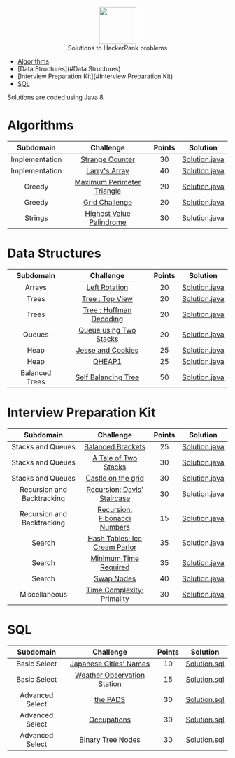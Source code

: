 <p align="center">
    <a href="https://www.hackerrank.com/djurasze">
        <img height=85 src="https://d3keuzeb2crhkn.cloudfront.net/hackerrank/assets/styleguide/logo_wordmark-f5c5eb61ab0a154c3ed9eda24d0b9e31.svg">
    </a>
    <br> Solutions to HackerRank problems
</p>

* [Algorithms](#Algorithms)
* [Data Structures](#Data Structures)
* [Interview Preparation Kit](#Interview Preparation Kit)
* [SQL](#SQL)

Solutions are coded using Java 8


# Algorithms

|  Subdomain  |                                                Challenge                                               | Points |                                                                         Solution                                                                           |
|:-----------:|:------------------------------------------------------------------------------------------------------:|:------:|:----------------------------------------------------------------------------------------------------------------------------------------------------------:|
| Implementation | [Strange Counter](https://www.hackerrank.com/challenges/strange-code/problem)                                             |   30   | [Solution.java](https://github.com/djurasze/HackerRank_solutions_java/blob/master/algorithms/implementation/strange_counter/Solution.java)                        |
| Implementation | [Larry's Array](https://www.hackerrank.com/challenges/larrys-array/problem)                                             |   40   | [Solution.java](https://github.com/djurasze/HackerRank_solutions_java/blob/master/algorithms/implementation/larrys_array/Solution.java)                        |
| Greedy | [Maximum Perimeter Triangle](https://www.hackerrank.com/challenges/maximum-perimeter-triangle/problem)                                             |   20   | [Solution.java](https://github.com/djurasze/HackerRank_solutions_java/blob/master/algorithms/greedy/maximum_perimeter_triangle/Solution.java)                        |
| Greedy | [Grid Challenge](https://www.hackerrank.com/challenges/grid-challenge/problem)                                             |   20   | [Solution.java](https://github.com/djurasze/HackerRank_solutions_java/blob/master/algorithms/greedy/grid_challenge/Solution.java)                        |
| Strings | [Highest Value Palindrome](https://www.hackerrank.com/challenges/richie-rich/problem)                                             |   30   | [Solution.java](https://github.com/djurasze/HackerRank_solutions_java/blob/master/algorithms/strings/highest_value_palindrome/Solution.java)                        |

# Data Structures

|  Subdomain  |                                                Challenge                                               | Points |                                                                         Solution                                                                           |
|:-----------:|:------------------------------------------------------------------------------------------------------:|:------:|:----------------------------------------------------------------------------------------------------------------------------------------------------------:|
| Arrays | [Left Rotation](https://www.hackerrank.com/challenges/array-left-rotation/problem)                                             |   20   | [Solution.java](https://github.com/djurasze/HackerRank_solutions_java/blob/master/data_structures/arrays/left_rotation/Solution.java)                        |
| Trees | [Tree : Top View](https://www.hackerrank.com/challenges/tree-top-view/problem)                                             |   20   | [Solution.java](https://github.com/djurasze/HackerRank_solutions_java/blob/master/data_structures/trees/tree_top_view/Solution.java)                        |
| Trees | [Tree : Huffman Decoding](https://www.hackerrank.com/challenges/tree-huffman-decoding/problem)                                             |   20   | [Solution.java](https://github.com/djurasze/HackerRank_solutions_java/blob/master/data_structures/trees/huffman_decoding/Solution.java)                        |
| Queues | [Queue using Two Stacks](https://www.hackerrank.com/challenges/queue-using-two-stacks/problem)                                             |   20   | [Solution.java](https://github.com/djurasze/HackerRank_solutions_java/blob/master/data_structures/queues/queue_using_two_stacks/Solution.java)                        |
| Heap | [Jesse and Cookies](https://www.hackerrank.com/challenges/jesse-and-cookies/problem)                                             |   25   | [Solution.java](https://github.com/djurasze/HackerRank_solutions_java/blob/master/data_structures/heap/jesse_and_cookies/Solution.java)                        |
| Heap | [QHEAP1](https://www.hackerrank.com/challenges/qheap1/problem)                                             |   25   | [Solution.java](https://github.com/djurasze/HackerRank_solutions_java/blob/master/data_structures/heap/qheap1/Solution.java)                        |
| Balanced Trees | [Self Balancing Tree](https://www.hackerrank.com/challenges/self-balancing-tree/problem)                                             |   50   | [Solution.java](https://github.com/djurasze/HackerRank_solutions_java/blob/master/data_structures/balanced_trees/self_balancing_tree/Solution.java)                        |

# Interview Preparation Kit

|  Subdomain  |                                                Challenge                                               | Points |                                                                         Solution                                                                           |
|:-----------:|:------------------------------------------------------------------------------------------------------:|:------:|:----------------------------------------------------------------------------------------------------------------------------------------------------------:|
| Stacks and Queues | [Balanced Brackets](https://www.hackerrank.com/challenges/balanced-brackets/problem?h_l=interview&playlist_slugs%5B%5D=interview-preparation-kit&playlist_slugs%5B%5D=stacks-queues)                                             |   25   | [Solution.java](https://github.com/djurasze/HackerRank_solutions_java/blob/master/interview_preparation_kit/stacks_and_queues/balanced_brackets/Solution.java)                        |
| Stacks and Queues | [A Tale of Two Stacks](https://www.hackerrank.com/challenges/ctci-queue-using-two-stacks/problem?h_l=interview&playlist_slugs%5B%5D=interview-preparation-kit&playlist_slugs%5B%5D=stacks-queues&h_r=next-challenge&h_v=zen)                                             |   30   | [Solution.java](https://github.com/djurasze/HackerRank_solutions_java/blob/master/interview_preparation_kit/stacks_and_queues/a_tale_of_two_stacks/Solution.java)                        |
| Stacks and Queues | [Castle on the grid](https://www.hackerrank.com/challenges/castle-on-the-grid/problem?h_l=interview&playlist_slugs%5B%5D=interview-preparation-kit&playlist_slugs%5B%5D=stacks-queues)                                             |   30   | [Solution.java](https://github.com/djurasze/HackerRank_solutions_java/blob/master/interview_preparation_kit/stacks_and_queues/castle_on_the_grid/Solution.java)                        |
| Recursion and Backtracking | [Recursion: Davis' Staircase](https://www.hackerrank.com/challenges/ctci-recursive-staircase/problem?h_l=interview&playlist_slugs%5B%5D=interview-preparation-kit&playlist_slugs%5B%5D=recursion-backtracking)                                             |   30   | [Solution.java](https://github.com/djurasze/HackerRank_solutions_java/blob/master/interview_preparation_kit/recursion_and_backtracking/recursion_davis_staircase/Solution.java)                        |
| Recursion and Backtracking | [Recursion: Fibonacci Numbers](https://www.hackerrank.com/challenges/ctci-fibonacci-numbers/problem?h_l=interview&playlist_slugs%5B%5D=interview-preparation-kit&playlist_slugs%5B%5D=recursion-backtracking)                                             |   15   | [Solution.java](https://github.com/djurasze/HackerRank_solutions_java/blob/master/interview_preparation_kit/recursion_and_backtracking/recursion_fibonacci_numbers/Solution.java)                        |
| Search | [Hash Tables: Ice Cream Parlor](https://www.hackerrank.com/challenges/ctci-ice-cream-parlor/problem?h_l=interview&playlist_slugs%5B%5D=interview-preparation-kit&playlist_slugs%5B%5D=search)                                             |   35   | [Solution.java](https://github.com/djurasze/HackerRank_solutions_java/blob/master/interview_preparation_kit/search/hash_tables_ice_cream_parlor/Solution.java)                        |
| Search | [Minimum Time Required](https://www.hackerrank.com/challenges/minimum-time-required/problem?h_l=interview&playlist_slugs%5B%5D=interview-preparation-kit&playlist_slugs%5B%5D=search)                                             |   35   | [Solution.java](https://github.com/djurasze/HackerRank_solutions_java/blob/master/interview_preparation_kit/search/minimum_time_required/Solution.java)                        |
| Search | [Swap Nodes](https://www.hackerrank.com/challenges/swap-nodes-algo/problem?h_l=interview&playlist_slugs%5B%5D=interview-preparation-kit&playlist_slugs%5B%5D=search)                                             |   40   | [Solution.java](https://github.com/djurasze/HackerRank_solutions_java/blob/master/interview_preparation_kit/search/swap_nodes/Solution.java)                        |
| Miscellaneous | [Time Complexity: Primality](https://www.hackerrank.com/challenges/ctci-big-o/problem?h_l=interview&playlist_slugs%5B%5D=interview-preparation-kit&playlist_slugs%5B%5D=miscellaneous)                                             |   30   | [Solution.java](https://github.com/djurasze/HackerRank_solutions_java/blob/master/interview_preparation_kit/miscellaneous/time_complexity_primality/Solution.java)                        |


# SQL

|  Subdomain  |                                                Challenge                                               | Points |                                                                         Solution                                                                           |
|:-----------:|:------------------------------------------------------------------------------------------------------:|:------:|:----------------------------------------------------------------------------------------------------------------------------------------------------------:|
| Basic Select | [Japanese Cities' Names](https://www.hackerrank.com/challenges/japanese-cities-name/problem)                                             |   10   | [Solution.sql](https://github.com/djurasze/HackerRank_solutions_java/blob/master/sql/basic_select/japanese_cities_names/Solution.sql)                        |
| Basic Select | [Weather Observation Station](https://www.hackerrank.com/challenges/weather-observation-station-1/problem?h_r=next-challenge&h_v=zen)                                             |   15   | [Solution.sql](https://github.com/djurasze/HackerRank_solutions_java/blob/master/sql/basic_select/weather_observation_station_1/Solution.sql)                        |
| Advanced Select | [the PADS](https://www.hackerrank.com/challenges/the-pads/problem)                                             |   30   | [Solution.sql](https://github.com/djurasze/HackerRank_solutions_java/blob/master/sql/advanced_select/the_pads/Solution.sql)                        |
| Advanced Select | [Occupations](https://www.hackerrank.com/challenges/occupations/problem)                                             |   30   | [Solution.sql](https://github.com/djurasze/HackerRank_solutions_java/blob/master/sql/advanced_select/occupations/Solution.sql)                        |
| Advanced Select | [Binary Tree Nodes](https://www.hackerrank.com/challenges/binary-search-tree-1/problem)                                             |   30   | [Solution.sql](https://github.com/djurasze/HackerRank_solutions_java/blob/master/sql/advanced_select/binary_tree_nodes/Solution.sql)                        |
